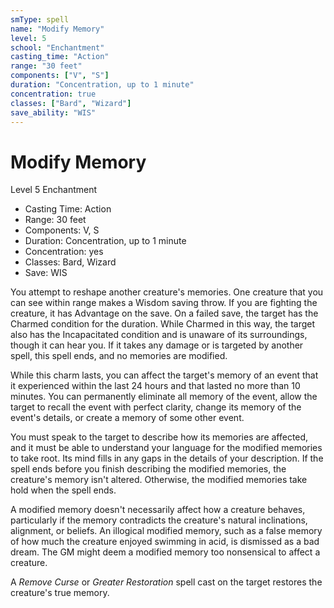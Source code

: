 ```yaml
---
smType: spell
name: "Modify Memory"
level: 5
school: "Enchantment"
casting_time: "Action"
range: "30 feet"
components: ["V", "S"]
duration: "Concentration, up to 1 minute"
concentration: true
classes: ["Bard", "Wizard"]
save_ability: "WIS"
---
```


# Modify Memory
Level 5 Enchantment

- Casting Time: Action
- Range: 30 feet
- Components: V, S
- Duration: Concentration, up to 1 minute
- Concentration: yes
- Classes: Bard, Wizard
- Save: WIS

You attempt to reshape another creature's memories. One creature that you can see within range makes a Wisdom saving throw. If you are fighting the creature, it has Advantage on the save. On a failed save, the target has the Charmed condition for the duration. While Charmed in this way, the target also has the Incapacitated condition and is unaware of its surroundings, though it can hear you. If it takes any damage or is targeted by another spell, this spell ends, and no memories are modified.

While this charm lasts, you can affect the target's memory of an event that it experienced within the last 24 hours and that lasted no more than 10 minutes. You can permanently eliminate all memory of the event, allow the target to recall the event with perfect clarity, change its memory of the event's details, or create a memory of some other event.

You must speak to the target to describe how its memories are affected, and it must be able to understand your language for the modified memories to take root. Its mind fills in any gaps in the details of your description. If the spell ends before you finish describing the modified memories, the creature's memory isn't altered. Otherwise, the modified memories take hold when the spell ends.

A modified memory doesn't necessarily affect how a creature behaves, particularly if the memory contradicts the creature's natural inclinations, alignment, or beliefs. An illogical modified memory, such as a false memory of how much the creature enjoyed swimming in acid, is dismissed as a bad dream. The GM might deem a modified memory too nonsensical to affect a creature.

A *Remove Curse* or *Greater Restoration* spell cast on the target restores the creature's true memory.
